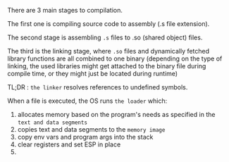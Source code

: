 There are 3 main stages to compilation. 

The first one is compiling source code to assembly (.s file extension).

The second stage is assembling `.s` files to .so (shared object) files. 

The third is the linking stage, where `.so` files and dynamically fetched library functions are all combined to one binary (depending on the type of linking, the used libraries might get attached to the binary file during compile time, or they might just be located during runtime)

TL;DR : `the linker` resolves references to undefined symbols.



When a file is executed, the OS runs `the loader` which:

1. allocates memory based on the program's needs as specified in the `text and data segments`
2. copies text and data segments to the `memory image`
3. copy env vars and program args into the stack
4. clear registers and set ESP in place
5. 

